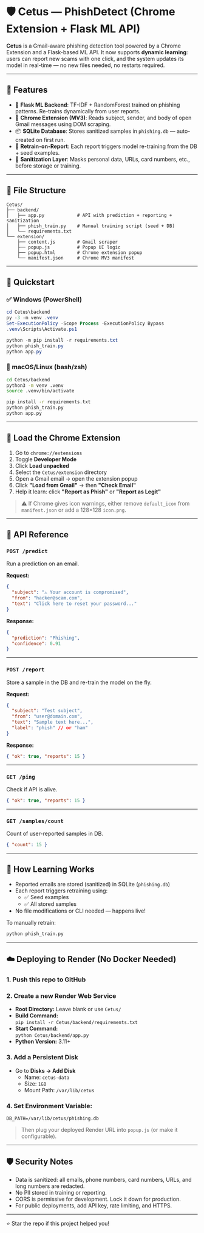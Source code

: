 # 🛡️ Cetus — PhishDetect (Chrome Extension + Flask ML API)

**Cetus** is a Gmail-aware phishing detection tool powered by a Chrome Extension and a Flask-based ML API. It now supports **dynamic learning**: users can report new scams with one click, and the system updates its model in real-time — no new files needed, no restarts required.

---

## 🚀 Features

- 🧠 **Flask ML Backend**: TF-IDF + RandomForest trained on phishing patterns. Re-trains dynamically from user reports.
- 🔌 **Chrome Extension (MV3)**: Reads subject, sender, and body of open Gmail messages using DOM scraping.
- 📦 **SQLite Database**: Stores sanitized samples in `phishing.db` — auto-created on first run.
- 🔁 **Retrain-on-Report**: Each report triggers model re-training from the DB + seed examples.
- 🧼 **Sanitization Layer**: Masks personal data, URLs, card numbers, etc., before storage or training.

---

## 📁 File Structure

```
Cetus/
├── backend/
│   ├── app.py            # API with prediction + reporting + sanitization
│   ├── phish_train.py    # Manual training script (seed + DB)
│   └── requirements.txt
└── extension/
    ├── content.js        # Gmail scraper
    ├── popup.js          # Popup UI logic
    ├── popup.html        # Chrome extension popup
    └── manifest.json     # Chrome MV3 manifest
```

---

## 🧪 Quickstart

### ✅ Windows (PowerShell)

```powershell
cd Cetus\backend
py -3 -m venv .venv
Set-ExecutionPolicy -Scope Process -ExecutionPolicy Bypass
.venv\Scripts\Activate.ps1

python -m pip install -r requirements.txt
python phish_train.py
python app.py
```

### 🐧 macOS/Linux (bash/zsh)

```bash
cd Cetus/backend
python3 -m venv .venv
source .venv/bin/activate

pip install -r requirements.txt
python phish_train.py
python app.py
```

---

## 🧩 Load the Chrome Extension

1. Go to `chrome://extensions`
2. Toggle **Developer Mode**
3. Click **Load unpacked**
4. Select the `Cetus/extension` directory
5. Open a Gmail email → open the extension popup
6. Click **"Load from Gmail"** → then **"Check Email"**
7. Help it learn: click **"Report as Phish"** or **"Report as Legit"**

> ⚠️ If Chrome gives icon warnings, either remove `default_icon` from `manifest.json` or add a 128×128 `icon.png`.

---

## 📡 API Reference

### `POST /predict`

Run a prediction on an email.

**Request:**

```json
{
  "subject": "⚠️ Your account is compromised",
  "from": "hacker@scam.com",
  "text": "Click here to reset your password..."
}
```

**Response:**

```json
{
  "prediction": "Phishing",
  "confidence": 0.91
}
```

---

### `POST /report`

Store a sample in the DB and re-train the model on the fly.

**Request:**

```json
{
  "subject": "Test subject",
  "from": "user@domain.com",
  "text": "Sample text here...",
  "label": "phish" // or "ham"
}
```

**Response:**

```json
{ "ok": true, "reports": 15 }
```

---

### `GET /ping`

Check if API is alive.

```json
{ "ok": true, "reports": 15 }
```

---

### `GET /samples/count`

Count of user-reported samples in DB.

```json
{ "count": 15 }
```

---

## 🧠 How Learning Works

- Reported emails are stored (sanitized) in SQLite (`phishing.db`)
- Each report triggers retraining using:
  - ✅ Seed examples
  - ✅ All stored samples
- No file modifications or CLI needed — happens live!

To manually retrain:  
```bash
python phish_train.py
```

---

## ☁️ Deploying to Render (No Docker Needed)

### 1. Push this repo to GitHub  
### 2. Create a new **Render Web Service**

- **Root Directory:** Leave blank or use `Cetus/`
- **Build Command:**  
  `pip install -r Cetus/backend/requirements.txt`
- **Start Command:**  
  `python Cetus/backend/app.py`
- **Python Version:** 3.11+

### 3. Add a Persistent Disk

- Go to **Disks → Add Disk**
  - Name: `cetus-data`
  - Size: `1GB`
  - Mount Path: `/var/lib/cetus`

### 4. Set Environment Variable:

```env
DB_PATH=/var/lib/cetus/phishing.db
```

> Then plug your deployed Render URL into `popup.js` (or make it configurable).

---

## 🛡️ Security Notes

- Data is sanitized: all emails, phone numbers, card numbers, URLs, and long numbers are redacted.
- No PII stored in training or reporting.
- CORS is permissive for development. Lock it down for production.
- For public deployments, add API key, rate limiting, and HTTPS.

---

⭐ Star the repo if this project helped you!
